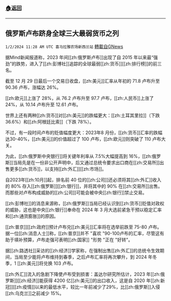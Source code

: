 ###  [:house:返回](README.md)
---


## 俄罗斯卢布跻身全球三大最弱货币之列
`1/2/2024 11:28 AM UTC 喜马拉雅农场新西兰站` [轉載自GNews](https://gnews.org/articles/2175640)

据Mind新闻报道称，2023 年间[[zh:俄罗斯卢布]]出现了自 2015 年以来最“强劲”的跌势，进入了[[zh:彭博社]]追踪的全球最弱[[zh:货币]][[zh:排行榜]]的前三名。

  

截至 12 月 29 日最后一个交易日收盘，[[zh:美元]]汇率从年初的 71.8 卢布升至 90.36 卢布，涨幅达 26%。

  

[[zh:欧元]]上涨了 28%，从 76.2 卢布升至 97.7 卢布，[[zh:人民币]]上涨了 24%，从 10.14 卢布升至 12.61 卢布。

  

世界上还有两种[[zh:货币]]对[[zh:美元]]的跌幅更大：[[zh:土耳其里拉]]（下跌 36.6%）和[[zh:阿根廷比索]]（下跌 78%）。

  

不过，有一段时间卢布的贬值幅度更大：2023年8 月份，[[zh:货币]]汇率的跌幅达30-40%，[[zh:美元]]的价值超过了 100 卢布，[[zh:欧元]]则突破了 110 卢布大关。

  

为此，[[zh:俄罗斯中央银行]]将关键年利率从 7.5%大幅提高到 16%，[[zh:俄罗斯]]当局先是在一份非公开声明中，后又通过总统令要求出口商在[[zh:交易所]]出售更多[[zh:货币]]，以支持[[zh:外汇]][[zh:市场]]。

  

自2023年[[zh:10月]]起，排名前 40 位的[[zh:公司]]还必须将其[[zh:外汇]]收入的 80% 存入[[zh:俄罗斯]][[zh:银行]]，并将其中的 90% 在[[zh:交易所]]出售。而那些对卢布构成威胁的[[zh:公司]]可能会被中央[[zh:银行]]禁止交易。

  

[[zh:彭博社]]的消息来源称，[[zh:俄罗斯]]当局已经认识到[[zh:货币]]贬值对政权的威胁，这也是中央[[zh:银行]]奉命在 2024 年 3 月大选前紧急干预以稳定汇率和[[zh:通货膨胀]]的原因。

  

[[zh:普京]][[zh:政府]]预计卢布兑[[zh:美元]]汇率将在选举前跌至 75-80 卢布。据一位[[zh:消息人士]]称，[[zh:普京]]并不 "喜欢 "90-100卢布的汇率，尽管这有助于填补预算，卢布走强可表明[[zh:国家]] "形势 "正在 "好转"。

  

  

据[[zh:路透社]]采访的[[zh:经济]]学家称，在强制出售[[zh:外汇]]的总统令生效期间，当局至少能将卢布维持到春季，之后卢布汇率将再次攀升，到 2024 年冬季，1 [[zh:美元]]将兑换 103 卢布。

  

[[zh:外汇]]流入的急剧下降使卢布受到损害：盖达尔研究所估计，2023 年[[zh:俄罗斯]][[zh:经济]]能获得 4200 亿[[zh:美元]]的出口收入，这是自 2020 年[[zh:新冠]][[zh:疫情]]以来的最低水平，较比一年前减少了29%，比[[zh:俄罗斯]]入侵[[zh:乌克兰]]之前减少 15%。
